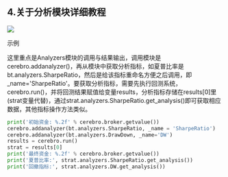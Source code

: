 ## 4.关于分析模块详细教程

![](F:\MaYunPro\learnPro\gitbook\blackTrader\644.webp)

示例

这里重点是Analyzers模块的调用与结果输出，调用模块是cerebro.addanalyzer()，再从模块中获取分析指标，如夏普比率是bt.analyzers.SharpeRatio，然后是给该指标重命名方便之后调用，即 _name='SharpeRatio'。要获取分析指标，需要先执行回测系统，cerebro.run()，并将回测结果赋值给变量results，分析指标存储在results[0]里 (strat变量代替)，通过strat.analyzers.SharpeRatio.get_analysis()即可获取相应数据，其他指标操作方法类似。

```python
print('初始资金: %.2f' % cerebro.broker.getvalue())
cerebro.addanalyzer(bt.analyzers.SharpeRatio, _name = 'SharpeRatio')
cerebro.addanalyzer(bt.analyzers.DrawDown, _name='DW')
results = cerebro.run()
strat = results[0]
print('最终资金: %.2f' % cerebro.broker.getvalue())
print('夏普比率:', strat.analyzers.SharpeRatio.get_analysis())
print('回撤指标:', strat.analyzers.DW.get_analysis())
```

